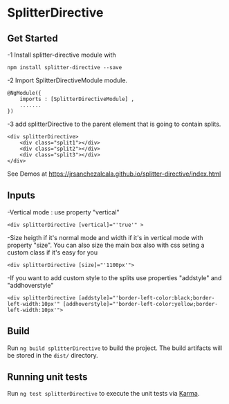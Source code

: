 # SplitterDirective

## Get Started
-1 Install splitter-directive module with 
```
npm install splitter-directive --save
``` 

-2 Import SplitterDirectiveModule module.
```
@NgModule({ 
    imports : [SplitterDirectiveModule] , 
    .......
})
```

-3 add splitterDirective to the parent element that is going to contain splits.

```
<div splitterDirective>
    <div class="split1"></div>
    <div class="split2"></div>
    <div class="split3"></div>
</div>
```

See Demos at https://jrsanchezalcala.github.io/splitter-directive/index.html

## Inputs

-Vertical mode :  use property "vertical"
```
<div splitterDirective [vertical]="'true'" >
```
-Size heigth if it's normal mode and width if it's in vertical mode with property "size". You can also size the main box also with css seting a custom class if it's easy for you
```
<div splitterDirective [size]="'1100px'">
```

-If you want to add custom style to the splits use properties "addstyle" and "addhoverstyle"
```
<div splitterDirective [addstyle]="'border-left-color:black;border-left-width:10px'" [addhoverstyle]="'border-left-color:yellow;border-left-width:10px'">
```  

## Build

Run `ng build splitterDirective` to build the project. The build artifacts will be stored in the `dist/` directory.

## Running unit tests

Run `ng test splitterDirective` to execute the unit tests via [Karma](https://karma-runner.github.io).

